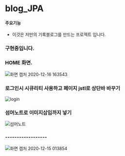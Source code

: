 # blog_JPA


#### 주요기능

- 이것은 저만의 기록블로그를 만드는 프로젝트 입니다. 



### 구현중입니다.

### HOME 화면.
![화면 캡처 2020-12-16 163543](https://user-images.githubusercontent.com/66085260/102318558-db43fe80-3fbc-11eb-9aeb-c34883186927.png)




### 로그인시 시큐리티 사용하고 페이지 jstl로 상단바 바꾸기 
![login](https://user-images.githubusercontent.com/66085260/103441915-bb872880-4c94-11eb-8a86-5e9738d8ff30.PNG)

### 섬머노트로 이미지삽입까지 넣기
![섬머노트](https://user-images.githubusercontent.com/66085260/103455389-f4281000-4d2f-11eb-8b58-97d47bc473d1.PNG)


### ------------------
![화면 캡처 2020-12-15 013854](https://user-images.githubusercontent.com/66085260/102108510-61096200-3e76-11eb-93f1-952d6066b260.png)
